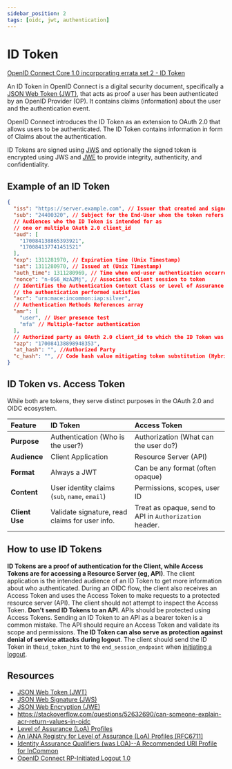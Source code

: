 ```yaml
---
sidebar_position: 2
tags: [oidc, jwt, authentication]
---
```


# ID Token

[OpenID Connect Core 1.0 incorporating errata set 2 - ID Token](https://openid.net/specs/openid-connect-core-1_0.html#IDToken)

An ID Token in OpenID Connect is a digital security document, specifically a [JSON Web Token (JWT)](https://datatracker.ietf.org/doc/html/rfc7519), that acts as proof a user has been authenticated by an OpenID Provider (OP).
It contains claims (information) about the user and the authentication event.

OpenID Connect introduces the ID Token as an extension to OAuth 2.0 that allows users to be authenticated. The ID Token contains information in form of Claims about the authentication.

ID Tokens are signed using [JWS](https://datatracker.ietf.org/doc/html/rfc7515) and optionally the signed token is encrypted using JWS and [JWE](https://datatracker.ietf.org/doc/html/rfc7516) to provide integrity, authenticity, and confidentiality.

## Example of an ID Token

```json title="ID Token"
{
  "iss": "https://server.example.com", // Issuer that created and signed this token
  "sub": "24400320", // Subject for the End-User whom the token refers to
  // Audiences who the ID Token is intended for as
  // one or multiple OAuth 2.0 client_id
  "aud": [
    "170084138865393921",
    "170084137741451521"
  ],
  "exp": 1311281970, // Expiration time (Unix Timestamp)
  "iat": 1311280970, // Issued at (Unix Timestamp)
  "auth_time": 1311280969, // Time when end-user authentication occurred (Unix Timestamp)
  "nonce": "n-0S6_WzA2Mj", // Associates Client session to token
  // Identifies the Authentication Context Class or Level of Assurance that
  // the authentication performed satisfies
  "acr": "urn:mace:incommon:iap:silver",
  // Authentication Methods References array
  "amr": [
    "user", // User presence test
    "mfa" // Multiple-factor authentication
  ],
  // Authorized party as OAuth 2.0 client_id to which the ID Token was issued
  "azp": "170084138898948353",
  "at_hash": "", //Authorized Party
  "c_hash": "", // Code hash value mitigating token substitution (Hybrid Flow)
}
```

## ID Token vs. Access Token

While both are tokens, they serve distinct purposes in the OAuth 2.0 and OIDC ecosystem.

| Feature        | ID Token                                       | Access Token                                 |
| :------------- | :--------------------------------------------- | :------------------------------------------- |
| **Purpose**    | Authentication (Who is the user?)              | Authorization (What can the user do?)        |
| **Audience**   | Client Application                             | Resource Server (API)                        |
| **Format**     | Always a JWT                                   | Can be any format (often opaque)             |
| **Content**    | User identity claims (`sub`, `name`, `email`)  | Permissions, scopes, user ID                 |
| **Client Use** | Validate signature, read claims for user info. | Treat as opaque, send to API in `Authorization` header. |

## How to use ID Tokens

**ID Tokens are a proof of authentication for the Client, while Access Tokens are for accessing a Resource Server (eg, API)**.
The client application is the intended audience of an ID Token to get more information about who authenticated.
During an OIDC flow, the client also receives an Access Token and uses the Access Token to make requests to a protected resource server (API).
The client should not attempt to inspect the Access Token.
**Don't send ID Tokens to an API**. APIs should be protected using Access Tokens. Sending an ID Token to an API as a bearer token is a common mistake. The API should require an Access Token and validate its scope and permissions.
**The ID Token can also serve as protection against denial of service attacks during logout**.
The client should send the ID Token in the`id_token_hint` to the `end_session_endpoint` when [initiating a logout](https://openid.net/specs/openid-connect-rpinitiated-1_0.html#RPLogout).


## Resources

* [JSON Web Token (JWT)](https://datatracker.ietf.org/doc/html/rfc7519)
* [JSON Web Signature (JWS)](https://datatracker.ietf.org/doc/html/rfc7515)
* [JSON Web Encryption (JWE)](https://datatracker.ietf.org/doc/html/rfc7516)
* https://stackoverflow.com/questions/52632690/can-someone-explain-acr-return-values-in-oidc
* [Level of Assurance (LoA) Profiles](https://www.iana.org/assignments/loa-profiles/loa-profiles.xhtml)
* [An IANA Registry for Level of Assurance (LoA) Profiles [RFC6711]](https://www.rfc-editor.org/rfc/rfc6711.txt)
* [Identity Assurance Qualifiers (was LOA)--A Recommended URI Profile for InCommon](https://spaces.at.internet2.edu/display/macedir/Identity+Assurance+Qualifiers+%28was+LOA%29--A+Recommended+URI+Profile+for+InCommon)
* [OpenID Connect RP-Initiated Logout 1.0](https://openid.net/specs/openid-connect-rpinitiated-1_0.html)
